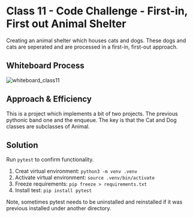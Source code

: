 # Class 11 - Code Challenge - First-in, First out Animal Shelter

Creating an animal shelter which houses cats and dogs. These dogs and cats are seperated and are processed in a first-in, first-out approach.

## Whiteboard Process

![whiteboard_class11](/codechallenge12.jpg)

## Approach & Efficiency

This is a project which implements a bit of two projects. The previous pythonic band one and the enqueue. The key is that the Cat and Dog classes are subclasses of Animal.

## Solution

Run `pytest` to confirm functionality.

1. Creat virtual environment:  `python3 -m venv .venv`
2. Activate virtual environment: `source .venv/bin/activate`
3. Freeze requirements: `pip freeze > requirements.txt`
4. Install test: `pip install pytest`

Note, sometimes pytest needs to be uninstalled and reinstalled if it was previous installed under another directory.
